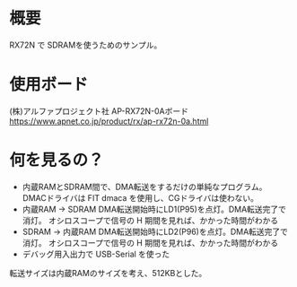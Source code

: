 # 概要

RX72N で SDRAMを使うためのサンプル。

# 使用ボード

(株)アルファプロジェクト社 AP-RX72N-0Aボード
https://www.apnet.co.jp/product/rx/ap-rx72n-0a.html

# 何を見るの？

* 内蔵RAMとSDRAM間で、DMA転送をするだけの単純なプログラム。
  DMACドライバは FIT dmaca を使用し、CGドライバは使わない。
* 内蔵RAM -> SDRAM DMA転送開始時にLD1(P95)を点灯。DMA転送完了で消灯。
             オシロスコープで信号の H 期間を見れば、かかった時間がわかる
* SDRAM -> 内蔵RAM DMA転送開始時にLD2(P96)を点灯。DMA転送完了で消灯。
             オシロスコープで信号の H 期間を見れば、かかった時間がわかる
* デバッグ用入出力で USB-Serial を使った

転送サイズは内蔵RAMのサイズを考え、512KBとした。